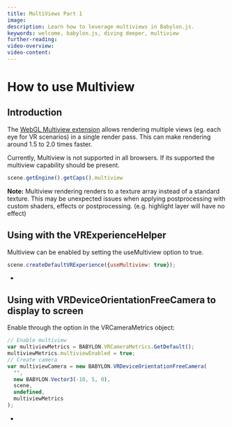 ```yaml
---
title: MultiViews Part 1
image: 
description: Learn how to leverage multiviews in Babylon.js.
keywords: welcome, babylon.js, diving deeper, multiview
further-reading:
video-overview:
video-content:
---
```


# How to use Multiview

## Introduction

The [WebGL Multiview extension](https://www.khronos.org/registry/webgl/extensions/WEBGL_multiview/) allows rendering multiple views (eg. each eye for VR scenarios) in a single render pass. This can make rendering around 1.5 to 2.0 times faster.

Currently, Multiview is not supported in all browsers. If its supported the multiview capability should be present.

```javascript
scene.getEngine().getCaps().multiview
```

**Note:** Multiview rendering renders to a texture array instead of a standard texture. This may be unexpected issues when applying postprocessing with custom shaders, effects or postprocessing. (e.g. highlight layer will have no effect)

## Using with the VRExperienceHelper

Multiview can be enabled by setting the useMultiview option to true.

```javascript
scene.createDefaultVRExperience({useMultiview: true});
```

- <Playground id="#SRV2A0" title="VR Experience Multiview Example" description="A simple example of using multiviews for a VR experience." image="/img/playgroundsAndNMEs/divingDeeperMultiviews1.jpg"/>

## Using with VRDeviceOrientationFreeCamera to display to screen

Enable through the option in the VRCameraMetrics object:

```javascript
// Enable multiview
var multiviewMetrics = BABYLON.VRCameraMetrics.GetDefault();
multiviewMetrics.multiviewEnabled = true;
// Create camera
var multiviewCamera = new BABYLON.VRDeviceOrientationFreeCamera(
  "",
  new BABYLON.Vector3(-10, 5, 0),
  scene,
  undefined,
  multiviewMetrics
);
```

- <Playground id="#EZDZZV" title="VRDeviceOrientationFreeCamera Multiview Example" description="A simple example of using multiviews to create a VRDeviceOrientationFreeCamera." image="/img/playgroundsAndNMEs/divingDeeperMultiviews2.jpg"/>